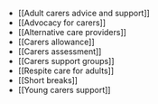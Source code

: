 - [[Adult carers advice and support]]
- [[Advocacy for carers]]
- [[Alternative care providers]]
- [[Carers allowance]]
- [[Carers assessment]]
- [[Carers support groups]]
- [[Respite care for adults]]
- [[Short breaks]]
- [[Young carers support]]
